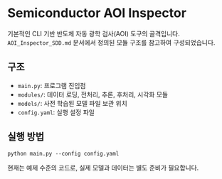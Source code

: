 # Semiconductor AOI Inspector

기본적인 CLI 기반 반도체 자동 광학 검사(AOI) 도구의 골격입니다. `AOI_Inspector_SDD.md` 문서에서 정의된 모듈 구조를 참고하여 구성되었습니다.

## 구조
- `main.py`: 프로그램 진입점
- `modules/`: 데이터 로딩, 전처리, 추론, 후처리, 시각화 모듈
- `models/`: 사전 학습된 모델 파일 보관 위치
- `config.yaml`: 실행 설정 파일

## 실행 방법
```
python main.py --config config.yaml
```

현재는 예제 수준의 코드로, 실제 모델과 데이터는 별도 준비가 필요합니다.
